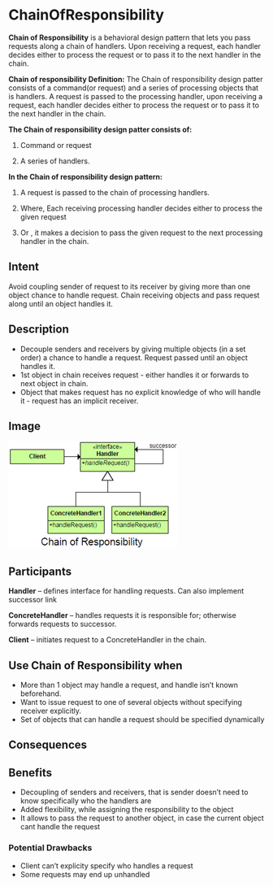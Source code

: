 # ChainOfResponsibility #

**Chain of Responsibility** is a behavioral design pattern that lets you pass requests along a chain of handlers. Upon receiving a request, each handler decides either to process the request or to pass it to the next handler in the chain.

**Chain of responsibility Definition:** The Chain of responsibility design patter consists of a command(or request) and a series of processing objects that is handlers. A request is passed to the processing handler, upon receiving a request, each handler decides either to process the request or to pass it to the next handler in the chain.

**The Chain of responsibility design patter consists of:**

1. Command or request

2. A series of handlers.

**In the Chain of responsibility design pattern:**

1. A request is passed to the chain of processing handlers.

2. Where, Each receiving processing handler decides either to process the given request

3. Or , it makes a decision to pass the given request to the next processing handler in the chain.

## Intent ##

Avoid coupling sender of request to its receiver by giving more than one object chance to handle request.  Chain receiving objects and pass request along until an object handles it.

## Description ##

+ Decouple senders and receivers by giving multiple objects (in a set order) a chance to handle a request. Request passed until an object handles it.
+ 1st object in chain receives request - either handles it or forwards to next object in chain.
+ Object that makes request has no explicit knowledge of who will handle it - request has an implicit receiver.

## Image ##

![alt text](./Images/ChainOfResponsibility.md.png "Chain Of Responsibility")

## Participants ##

**Handler** – defines interface for handling requests. Can also implement successor link

**ConcreteHandler** – handles requests it is responsible for; otherwise forwards requests to successor.

**Client** – initiates request to a ConcreteHandler in the chain.

## Use Chain of Responsibility when ##

+ More than 1 object may handle a request, and handle isn’t known beforehand.
+ Want to issue request to one of several objects without specifying receiver explicitly.
+ Set of objects that can handle a request should be specified dynamically

## Consequences ##

## Benefits ##

+ Decoupling of senders and receivers, that is sender doesn’t need to know specifically who the handlers are
+ Added flexibility, while assigning the responsibility to the object
+ It allows to pass the request to another object, in case the current object cant handle the request

### Potential Drawbacks ###

+ Client can’t explicity specify who handles a request
+ Some requests may end up unhandled
